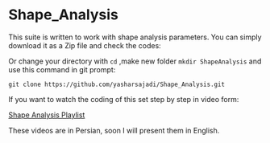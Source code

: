 # Shape_Analysis
This suite is written to work with shape analysis parameters. You can simply download it as a Zip file and check the codes:

Or change your directory with `cd` ,make new folder `mkdir ShapeAnalysis` and use this command in git prompt:
```
git clone https://github.com/yasharsajadi/Shape_Analysis.git
```
If you want to watch the coding of this set step by step in video form:

[Shape Analysis Playlist](https://www.youtube.com/watch?v=MHBxFC4q0GU&list=PLhiMtjT3auc9PZC6tQ1bi6AbNfMzcEwHZ&index=1&t=679s)

These videos are in Persian, soon I will present them in English.
